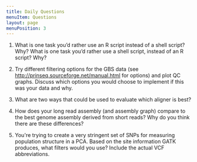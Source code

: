 ```yaml
---
title: Daily Questions
menuItem: Questions
layout: page
menuPosition: 3
---
```


1. What is one task you’d rather use an R script instead of a shell script? Why? What is one task you’d rather use a shell script, instead of an R script? Why?

2. Try different filtering options for the GBS data  (see http://prinseq.sourceforge.net/manual.html for options) and plot QC graphs. Discuss which options you would choose to implement if this was your data and why.

3. What are two ways that could be used to evaluate which aligner is best?

4. How does your long read assembly (and assembly graph) compare to the best genome assembly derived from short reads? Why do you think there are these differences?

5. You're trying to create a very stringent set of SNPs for measuring population structure in a PCA. Based on the site information GATK produces, what filters would you use? Include the actual VCF abbreviations.



